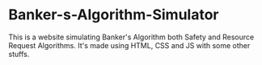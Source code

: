 # Banker-s-Algorithm-Simulator
This is a website simulating Banker's Algorithm both Safety and Resource Request Algorithms. 
It's made using HTML, CSS and JS with some other stuffs.
